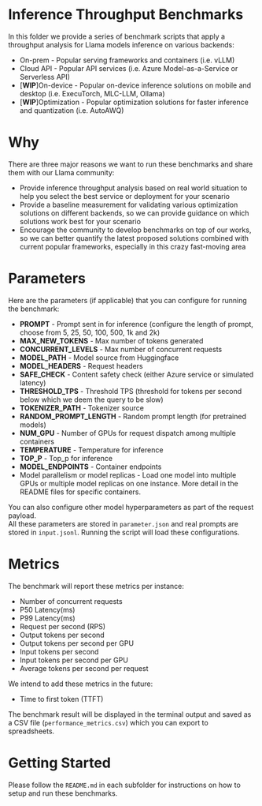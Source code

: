 # Inference Throughput Benchmarks
In this folder we provide a series of benchmark scripts that apply a throughput analysis for Llama models inference on various backends:
* On-prem - Popular serving frameworks and containers (i.e. vLLM)
* Cloud API - Popular API services (i.e. Azure Model-as-a-Service or Serverless API)
* [**WIP**]On-device - Popular on-device inference solutions on mobile and desktop (i.e. ExecuTorch, MLC-LLM, Ollama)
* [**WIP**]Optimization - Popular optimization solutions for faster inference and quantization (i.e. AutoAWQ)

# Why
There are three major reasons we want to run these benchmarks and share them with our Llama community:
* Provide inference throughput analysis based on real world situation to help you select the best service or deployment for your scenario
* Provide a baseline measurement for validating various optimization solutions on different backends, so we can provide guidance on which solutions work best for your scenario
* Encourage the community to develop benchmarks on top of our works, so we can better quantify the latest proposed solutions combined with current popular frameworks, especially in this crazy fast-moving area

# Parameters
Here are the parameters (if applicable) that you can configure for running the benchmark:
* **PROMPT** - Prompt sent in for inference (configure the length of prompt, choose from 5, 25, 50, 100, 500, 1k and 2k)
* **MAX_NEW_TOKENS** - Max number of tokens generated
* **CONCURRENT_LEVELS** - Max number of concurrent requests
* **MODEL_PATH** - Model source from Huggingface
* **MODEL_HEADERS** - Request headers
* **SAFE_CHECK** - Content safety check (either Azure service or simulated latency)
* **THRESHOLD_TPS** - Threshold TPS (threshold for tokens per second below which we deem the query to be slow)
* **TOKENIZER_PATH** - Tokenizer source
* **RANDOM_PROMPT_LENGTH** - Random prompt length (for pretrained models)
* **NUM_GPU** - Number of GPUs for request dispatch among multiple containers
* **TEMPERATURE** - Temperature for inference
* **TOP_P** - Top_p for inference
* **MODEL_ENDPOINTS** - Container endpoints
* Model parallelism or model replicas - Load one model into multiple GPUs or multiple model replicas on one instance. More detail in the README files for specific containers.

You can also configure other model hyperparameters as part of the request payload.  
All these parameters are stored in ```parameter.json``` and real prompts are stored in ```input.jsonl```. Running the script will load these configurations.



# Metrics
The benchmark will report these metrics per instance:
* Number of concurrent requests
* P50 Latency(ms)
* P99 Latency(ms)
* Request per second (RPS)
* Output tokens per second
* Output tokens per second per GPU
* Input tokens per second
* Input tokens per second per GPU
* Average tokens per second per request

We intend to add these metrics in the future:
* Time to first token (TTFT)
  
The benchmark result will be displayed in the terminal output and saved as a CSV file (```performance_metrics.csv```) which you can export to spreadsheets.

# Getting Started
Please follow the ```README.md``` in each subfolder for instructions on how to setup and run these benchmarks. 

